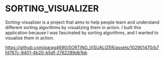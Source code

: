 # SORTING_VISUALIZER
Sorting-visualizer is a project that aims to help people learn and understand different sorting algorithms by visualizing them in action.
I built this application because I was fascinated by sorting algorithms, and I wanted to visualize them in action.








https://github.com/parag4690/SORTING_VISUALIZER/assets/102901470/b7fd767c-9401-4b20-b5df-2762289db1bb




